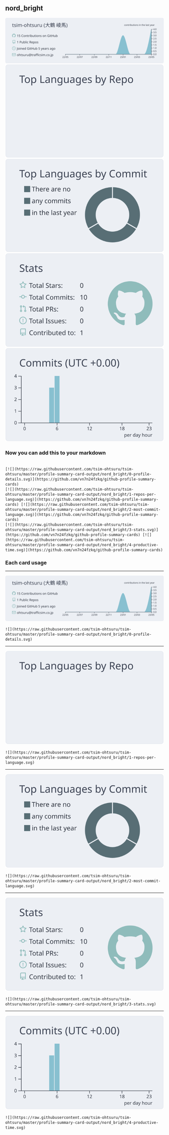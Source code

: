 ## nord_bright

[![](./0-profile-details.svg)](https://github.com/vn7n24fzkq/github-profile-summary-cards)
[![](./1-repos-per-language.svg)](https://github.com/vn7n24fzkq/github-profile-summary-cards) [![](./2-most-commit-language.svg)](https://github.com/vn7n24fzkq/github-profile-summary-cards)
[![](./3-stats.svg)](https://github.com/vn7n24fzkq/github-profile-summary-cards) [![](./4-productive-time.svg)](https://github.com/vn7n24fzkq/github-profile-summary-cards)
### Now you can add this to your markdown
```

[![](https://raw.githubusercontent.com/tsim-ohtsuru/tsim-ohtsuru/master/profile-summary-card-output/nord_bright/0-profile-details.svg)](https://github.com/vn7n24fzkq/github-profile-summary-cards)
[![](https://raw.githubusercontent.com/tsim-ohtsuru/tsim-ohtsuru/master/profile-summary-card-output/nord_bright/1-repos-per-language.svg)](https://github.com/vn7n24fzkq/github-profile-summary-cards) [![](https://raw.githubusercontent.com/tsim-ohtsuru/tsim-ohtsuru/master/profile-summary-card-output/nord_bright/2-most-commit-language.svg)](https://github.com/vn7n24fzkq/github-profile-summary-cards)
[![](https://raw.githubusercontent.com/tsim-ohtsuru/tsim-ohtsuru/master/profile-summary-card-output/nord_bright/3-stats.svg)](https://github.com/vn7n24fzkq/github-profile-summary-cards) [![](https://raw.githubusercontent.com/tsim-ohtsuru/tsim-ohtsuru/master/profile-summary-card-output/nord_bright/4-productive-time.svg)](https://github.com/vn7n24fzkq/github-profile-summary-cards)

```

### Each card usage
---

![](./0-profile-details.svg)

```
![](https://raw.githubusercontent.com/tsim-ohtsuru/tsim-ohtsuru/master/profile-summary-card-output/nord_bright/0-profile-details.svg)
```

    

---

![](./1-repos-per-language.svg)

```
![](https://raw.githubusercontent.com/tsim-ohtsuru/tsim-ohtsuru/master/profile-summary-card-output/nord_bright/1-repos-per-language.svg)
```

    

---

![](./2-most-commit-language.svg)

```
![](https://raw.githubusercontent.com/tsim-ohtsuru/tsim-ohtsuru/master/profile-summary-card-output/nord_bright/2-most-commit-language.svg)
```

    

---

![](./3-stats.svg)

```
![](https://raw.githubusercontent.com/tsim-ohtsuru/tsim-ohtsuru/master/profile-summary-card-output/nord_bright/3-stats.svg)
```

    

---

![](./4-productive-time.svg)

```
![](https://raw.githubusercontent.com/tsim-ohtsuru/tsim-ohtsuru/master/profile-summary-card-output/nord_bright/4-productive-time.svg)
```

    
